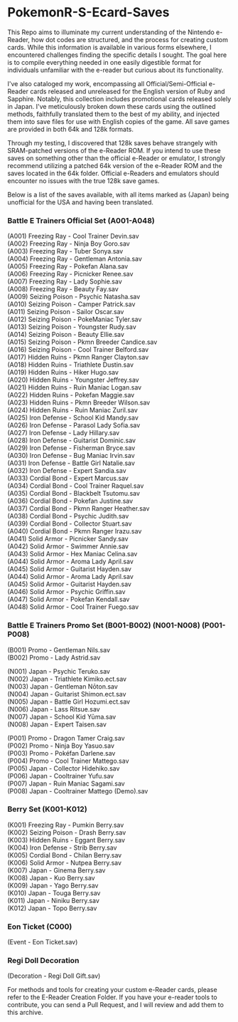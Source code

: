 # PokemonR-S-Ecard-Saves
This Repo aims to illuminate my current understanding of the Nintendo e-Reader, how dot codes are structured, and the process for creating custom cards. While this information is available in various forms elsewhere, I encountered challenges finding the specific details I sought. The goal here is to compile everything needed in one easily digestible format for individuals unfamiliar with the e-reader but curious about its functionality.

I've also cataloged my work, encompassing all Official/Semi-Official e-Reader cards released and unreleased for the English version of Ruby and Sapphire. Notably, this collection includes promotional cards released solely in Japan. I've meticulously broken down these cards using the outlined methods, faithfully translated them to the best of my ability, and injected them into save files for use with English copies of the game. All save games are provided in both 64k and 128k formats.

Through my testing, I discovered that 128k saves behave strangely with SRAM-patched versions of the e-Reader ROM. If you intend to use these saves on something other than the official e-Reader or emulator, I strongly recommend utilizing a patched 64k version of the e-Reader ROM and the saves located in the 64k folder. Official e-Readers and emulators should encounter no issues with the true 128k save games.

Below is a list of the saves available, with all items marked as (Japan) being unofficial for the USA and having been translated.
  
### Battle E Trainers Official Set (A001-A048)
(A001) Freezing Ray - Cool Trainer Devin.sav  
(A002) Freezing Ray - Ninja Boy Goro.sav  
(A003) Freezing Ray - Tuber Sonya.sav  
(A004) Freezing Ray - Gentleman Antonia.sav  
(A005) Freezing Ray - Pokefan Alana.sav  
(A006) Freezing Ray - Picnicker Renee.sav  
(A007) Freezing Ray - Lady Sophie.sav  
(A008) Freezing Ray - Beauty Fay.sav  
(A009) Seizing Poison - Psychic Natasha.sav  
(A010) Seizing Poison - Camper Patrick.sav  
(A011) Seizing Poison - Sailor Oscar.sav  
(A012) Seizing Poison - PokeManiac Tyler.sav  
(A013) Seizing Poison - Youngster Rudy.sav  
(A014) Seizing Poison - Beauty Ellie.sav  
(A015) Seizing Poison - Pkmn Breeder Candice.sav  
(A016) Seizing Poison - Cool Trainer Belford.sav  
(A017) Hidden Ruins - Pkmn Ranger Clayton.sav  
(A018) Hidden Ruins - Triathlete Dustin.sav  
(A019) Hidden Ruins - Hiker Hugo.sav  
(A020) Hidden Ruins - Youngster Jeffrey.sav  
(A021) Hidden Ruins - Ruin Maniac Logan.sav  
(A022) Hidden Ruins - Pokefan Maggie.sav  
(A023) Hidden Ruins - Pkmn Breeder Wilson.sav  
(A024) Hidden Ruins - Ruin Maniac Zuril.sav  
(A025) Iron Defense - School Kid Mandy.sav  
(A026) Iron Defense - Parasol Lady Sofia.sav  
(A027) Iron Defense - Lady Hillary.sav  
(A028) Iron Defense - Guitarist Dominic.sav  
(A029) Iron Defense - Fisherman Bryce.sav  
(A030) Iron Defense - Bug Maniac Irvin.sav  
(A031) Iron Defense - Battle Girl Natalie.sav  
(A032) Iron Defense - Expert Sandia.sav  
(A033) Cordial Bond - Expert Marcus.sav  
(A034) Cordial Bond - Cool Trainer Raquel.sav  
(A035) Cordial Bond - Blackbelt Tsutomu.sav  
(A036) Cordial Bond - Pokefan Justine.sav  
(A037) Cordial Bond - Pkmn Ranger Heather.sav  
(A038) Cordial Bond - Psychic Judith.sav  
(A039) Cordial Bond - Collector Stuart.sav  
(A040) Cordial Bond - Pkmn Ranger Irazu.sav  
(A041) Solid Armor - Picnicker Sandy.sav  
(A042) Solid Armor - Swimmer Annie.sav  
(A043) Solid Armor - Hex Maniac Celina.sav  
(A044) Solid Armor - Aroma Lady April.sav  
(A045) Solid Armor - Guitarist Hayden.sav  
(A044) Solid Armor - Aroma Lady April.sav  
(A045) Solid Armor - Guitarist Hayden.sav  
(A046) Solid Armor - Psychic Griffin.sav  
(A047) Solid Armor - Pokefan Kendall.sav  
(A048) Solid Armor - Cool Trainer Fuego.sav  
  
### Battle E Trainers Promo Set (B001-B002) (N001-N008) (P001-P008)
(B001) Promo - Gentleman Nils.sav  
(B002) Promo - Lady Astrid.sav  
  
(N001) Japan - Psychic Teruko.sav  
(N002) Japan - Triathlete Kimiko.ect.sav  
(N003) Japan - Gentleman Nōton.sav  
(N004) Japan - Guitarist Shimon.ect.sav  
(N005) Japan - Battle Girl Hozumi.ect.sav  
(N006) Japan - Lass Ritsue.sav  
(N007) Japan - School Kid Yūma.sav  
(N008) Japan - Expert Taisen.sav  
  
(P001) Promo - Dragon Tamer Craig.sav  
(P002) Promo - Ninja Boy Yasuo.sav  
(P003) Promo - Pokéfan Darlene.sav  
(P004) Promo - Cool Trainer Mattego.sav  
(P005) Japan - Collector Hidehiko.sav  
(P006) Japan - Cooltrainer Yufu.sav  
(P007) Japan - Ruin Maniac Sagami.sav  
(P008) Japan - Cooltrainer Mattego (Demo).sav  
  
### Berry Set (K001-K012)  
(K001) Freezing Ray - Pumkin Berry.sav  
(K002) Seizing Poison - Drash Berry.sav  
(K003) Hidden Ruins - Eggant Berry.sav  
(K004) Iron Defense - Strib Berry.sav  
(K005) Cordial Bond - Chilan Berry.sav  
(K006) Solid Armor - Nutpea Berry.sav  
(K007) Japan - Ginema Berry.sav  
(K008) Japan - Kuo Berry.sav  
(K009) Japan - Yago Berry.sav  
(K010) Japan - Touga Berry.sav  
(K011) Japan - Niniku Berry.sav  
(K012) Japan - Topo Berry.sav  
  
### Eon Ticket (C000)  
(Event - Eon Ticket.sav)  
  
### Regi Doll Decoration  
(Decoration - Regi Doll Gift.sav)  
  
For methods and tools for creating your custom e-Reader cards, please refer to the E-Reader Creation Folder. If you have your e-reader tools to contribute, you can send a Pull Request, and I will review and add them to this archive.
